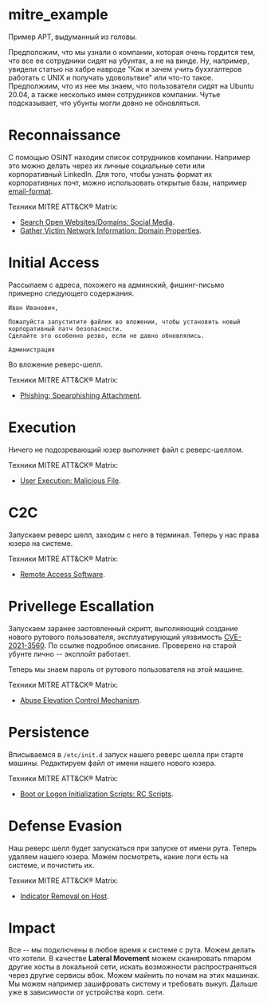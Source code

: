 # mitre_example
Пример APT, выдуманный из головы.

Предположим, что мы узнали о компании, которая очень гордится тем, что все ее сотрудники сидят на убунтах, а не на винде. Ну, например, увидели статью на хабре навроде "Как и зачем учить буххгалтеров работать с UNIX и получать удовольтвие" или что-то такое. Предполжиим, что из нее мы знаем, что пользователи сидят на Ubuntu 20.04, а также несколько имен сотрудников компании. Чутье подсказывает, что убунты могли довно не обновляться.

# Reconnaissance
С помощью OSINT находим список сотрудников компании. Например это можно делать через их личные социальные сети или корпоративный LinkedIn. Для того, чтобы узнать формат их корпоративных почт, можно использовать открытые базы, например [email-format](https://www.email-format.com).

Техники MITRE ATT&CK® Matrix:
- [Search Open Websites/Domains: Social Media](https://attack.mitre.org/techniques/T1593/001/).
- [Gather Victim Network Information: Domain Properties](https://attack.mitre.org/techniques/T1590/001/).

# Initial Access
Рассылаем с адреса, похожего на админский, фишинг-письмо примерно следующего содержания. 
```
Иван Иванович,

Пожалуйста запуститите файлик во вложении, чтобы установить новый корпоративный патч безопасности. 
Сделайте это особенно резво, если не давно обновлялись.

Администрация
```

Во вложение реверс-шелл.

Техники MITRE ATT&CK® Matrix:
- [Phishing: Spearphishing Attachment](https://attack.mitre.org/techniques/T1566/001/).

# Execution

Ничего не подозревающий юзер выполняет файл с реверс-шеллом.
 
Техники MITRE ATT&CK® Matrix:
- [User Execution: Malicious File](https://attack.mitre.org/techniques/T1204/002/).


# C2C

Запускаем реверс шелл, заходим c него в терминал. Теперь у нас права юзера на системе.

Техники MITRE ATT&CK® Matrix:
- [Remote Access Software](https://attack.mitre.org/techniques/T1219/).

# Privellege Escallation

Запускаем заранее заотовленный скрипт, выполняющий создание нового рутового пользователя, эксплуатирующий уязвимость [CVE-2021-3560](https://github.blog/2021-06-10-privilege-escalation-polkit-root-on-linux-with-bug/#history). По ссылке подробное описание. Проверено на старой убунте лично -- эксплойт работает.

Теперь мы знаем пароль от рутового пользователя на этой машине.

Техники MITRE ATT&CK® Matrix:
- [Abuse Elevation Control Mechanism](https://attack.mitre.org/techniques/T1548/).


# Persistence

Вписываемся в `/etc/init.d` запуск нашего реверс шелла при старте машины. Редактируем файл от имени нашего нового юзера.

Техники MITRE ATT&CK® Matrix:
- [Boot or Logon Initialization Scripts: RC Scripts](https://attack.mitre.org/techniques/T1037/004/).

# Defense Evasion

Наш реверс шелл будет запускаться при запуске от имени рута. Теперь удаляем нашего юзера. Можем посмотреть, какие логи есть на системе, и почистить их.

Техники MITRE ATT&CK® Matrix:
- [Indicator Removal on Host](https://attack.mitre.org/techniques/T1070/).

# Impact

Все -- мы подключены в любое время к системе с рута. Можем делать что хотели.
В качестве **Lateral Movement** можем сканировать nmapом другие хосты в локальной сети, искать возможности распространяться через другие сервисы вбок.
Можем майнить по ночам на этих машинах.
Мы можем например зашифровать систему и требовать выкуп. 
Дальше уже в зависимости от устройства корп. сети.
